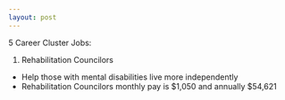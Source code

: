 ```yaml
---
layout: post
---
```



 5 Career Cluster Jobs:

1. Rehabilitation Councilors
  * Help those with mental disabilities live more independently
  * Rehabilitation Councilors monthly pay is $1,050 and annually $54,621
